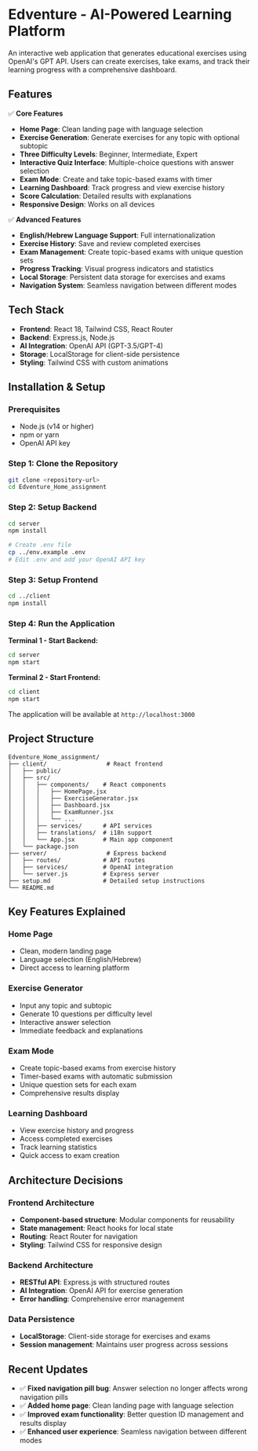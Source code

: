 # Edventure - AI-Powered Learning Platform

An interactive web application that generates educational exercises using OpenAI's GPT API. Users can create exercises, take exams, and track their learning progress with a comprehensive dashboard.

## Features

✅ **Core Features**
- **Home Page**: Clean landing page with language selection
- **Exercise Generation**: Generate exercises for any topic with optional subtopic
- **Three Difficulty Levels**: Beginner, Intermediate, Expert
- **Interactive Quiz Interface**: Multiple-choice questions with answer selection
- **Exam Mode**: Create and take topic-based exams with timer
- **Learning Dashboard**: Track progress and view exercise history
- **Score Calculation**: Detailed results with explanations
- **Responsive Design**: Works on all devices

✅ **Advanced Features**
- **English/Hebrew Language Support**: Full internationalization
- **Exercise History**: Save and review completed exercises
- **Exam Management**: Create topic-based exams with unique question sets
- **Progress Tracking**: Visual progress indicators and statistics
- **Local Storage**: Persistent data storage for exercises and exams
- **Navigation System**: Seamless navigation between different modes

## Tech Stack

- **Frontend**: React 18, Tailwind CSS, React Router
- **Backend**: Express.js, Node.js
- **AI Integration**: OpenAI API (GPT-3.5/GPT-4)
- **Storage**: LocalStorage for client-side persistence
- **Styling**: Tailwind CSS with custom animations

## Installation & Setup

### Prerequisites
- Node.js (v14 or higher)
- npm or yarn
- OpenAI API key

### Step 1: Clone the Repository
```bash
git clone <repository-url>
cd Edventure_Home_assignment
```

### Step 2: Setup Backend
```bash
cd server
npm install

# Create .env file
cp ../env.example .env
# Edit .env and add your OpenAI API key
```

### Step 3: Setup Frontend
```bash
cd ../client
npm install
```

### Step 4: Run the Application

**Terminal 1 - Start Backend:**
```bash
cd server
npm start
```

**Terminal 2 - Start Frontend:**
```bash
cd client
npm start
```

The application will be available at `http://localhost:3000`

## Project Structure

```
Edventure_Home_assignment/
├── client/                 # React frontend
│   ├── public/
│   ├── src/
│   │   ├── components/    # React components
│   │   │   ├── HomePage.jsx
│   │   │   ├── ExerciseGenerator.jsx
│   │   │   ├── Dashboard.jsx
│   │   │   ├── ExamRunner.jsx
│   │   │   └── ...
│   │   ├── services/      # API services
│   │   ├── translations/  # i18n support
│   │   └── App.jsx        # Main app component
│   └── package.json
├── server/                 # Express backend
│   ├── routes/            # API routes
│   ├── services/          # OpenAI integration
│   └── server.js          # Express server
├── setup.md               # Detailed setup instructions
└── README.md
```

## Key Features Explained

### Home Page
- Clean, modern landing page
- Language selection (English/Hebrew)
- Direct access to learning platform

### Exercise Generator
- Input any topic and subtopic
- Generate 10 questions per difficulty level
- Interactive answer selection
- Immediate feedback and explanations

### Exam Mode
- Create topic-based exams from exercise history
- Timer-based exams with automatic submission
- Unique question sets for each exam
- Comprehensive results display

### Learning Dashboard
- View exercise history and progress
- Access completed exercises
- Track learning statistics
- Quick access to exam creation

## Architecture Decisions

### Frontend Architecture
- **Component-based structure**: Modular components for reusability
- **State management**: React hooks for local state
- **Routing**: React Router for navigation
- **Styling**: Tailwind CSS for responsive design

### Backend Architecture
- **RESTful API**: Express.js with structured routes
- **AI Integration**: OpenAI API for exercise generation
- **Error handling**: Comprehensive error management

### Data Persistence
- **LocalStorage**: Client-side storage for exercises and exams
- **Session management**: Maintains user progress across sessions

## Recent Updates

- ✅ **Fixed navigation pill bug**: Answer selection no longer affects wrong navigation pills
- ✅ **Added home page**: Clean landing page with language selection
- ✅ **Improved exam functionality**: Better question ID management and results display
- ✅ **Enhanced user experience**: Seamless navigation between different modes

